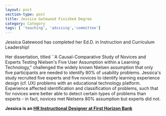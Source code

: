 ```yaml
---
layout: post
section-type: post
title: Jessica Gatewood Finished Degree
category: Category
tags: [ 'teaching', 'advising','committee']
---
```

Jessica Gatewood has completed her Ed.D. in Instruction and Curriculum Leadership!

Her dissertation, titled ``A Causal-Comparative Study of Novices and Experts Testing
Nielsen's Five User Assumption within a Learning Technology," challenged the widely known Nielsen assumption that only five participants are needed to identify 80% of usability problems. Jessica's study recruited five experts and five novices to identify learning experience design (cf. UX) problems with an educational technology platform.  Experience  affected identification and classification of problems, such that for novices were better able to detect certain types of problems than experts - in fact, novices met Nielsens 80% assumption but experts did not.

**Jessica is an [HR Instructional Designer at First Horizon Bank](https://www.linkedin.com/in/jessicadgatewood/)**